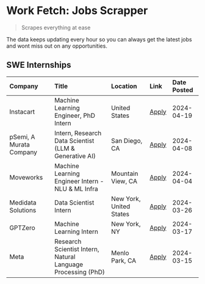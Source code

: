 # Work Fetch: Jobs Scrapper
> Scrapes everything at ease

The data keeps updating every hour so you can always get the latest jobs and wont miss out on any opportunities.

## SWE Internships
<!--START_SECTION:workfetch-->
| Company                 | Title                                                        | Location                | Link                                                                                                                                                                                                                                                                             | Date Posted   |
|:------------------------|:-------------------------------------------------------------|:------------------------|:---------------------------------------------------------------------------------------------------------------------------------------------------------------------------------------------------------------------------------------------------------------------------------|:--------------|
| Instacart               | Machine Learning Engineer, PhD Intern                        | United States           | [Apply](https://www.linkedin.com/jobs/view/machine-learning-engineer-phd-intern-at-instacart-3901991739?position=6&pageNum=0&refId=SGkRIancC%2BiZlmOQs2CY%2BQ%3D%3D&trackingId=RjbMaXLSrEx%2F38wogtxMGg%3D%3D&trk=public_jobs_jserp-result_search-card)                          | 2024-04-19    |
| pSemi, A Murata Company | Intern, Research Data Scientist (LLM & Generative AI)        | San Diego, CA           | [Apply](https://www.linkedin.com/jobs/view/intern-research-data-scientist-llm-generative-ai-at-psemi-a-murata-company-3887074168?position=5&pageNum=0&refId=SGkRIancC%2BiZlmOQs2CY%2BQ%3D%3D&trackingId=jbrT2XSV7puX%2FlOep5KQlQ%3D%3D&trk=public_jobs_jserp-result_search-card) | 2024-04-08    |
| Moveworks               | Machine Learning Engineer Intern - NLU & ML Infra            | Mountain View, CA       | [Apply](https://www.linkedin.com/jobs/view/machine-learning-engineer-intern-nlu-ml-infra-at-moveworks-3885205610?position=9&pageNum=0&refId=SGkRIancC%2BiZlmOQs2CY%2BQ%3D%3D&trackingId=5Z2iyknVtAI3IsdRrY5bLw%3D%3D&trk=public_jobs_jserp-result_search-card)                   | 2024-04-04    |
| Medidata Solutions      | Data Scientist Intern                                        | New York, United States | [Apply](https://www.linkedin.com/jobs/view/data-scientist-intern-at-medidata-solutions-3810253704?position=7&pageNum=0&refId=SGkRIancC%2BiZlmOQs2CY%2BQ%3D%3D&trackingId=QcHOyyAc38vsKLeMu5G7fQ%3D%3D&trk=public_jobs_jserp-result_search-card)                                  | 2024-03-26    |
| GPTZero                 | Machine Learning Intern                                      | New York, NY            | [Apply](https://www.linkedin.com/jobs/view/machine-learning-intern-at-gptzero-3860723963?position=4&pageNum=0&refId=SGkRIancC%2BiZlmOQs2CY%2BQ%3D%3D&trackingId=DQTrE5lzydNrHUTi9S0Plg%3D%3D&trk=public_jobs_jserp-result_search-card)                                           | 2024-03-17    |
| Meta                    | Research Scientist Intern, Natural Language Processing (PhD) | Menlo Park, CA          | [Apply](https://www.linkedin.com/jobs/view/research-scientist-intern-natural-language-processing-phd-at-meta-3858718375?position=3&pageNum=0&refId=SGkRIancC%2BiZlmOQs2CY%2BQ%3D%3D&trackingId=kXORDMMqvXaTqKGhyzaDkA%3D%3D&trk=public_jobs_jserp-result_search-card)            | 2024-03-15    |
<!--END_SECTION:workfetch-->
